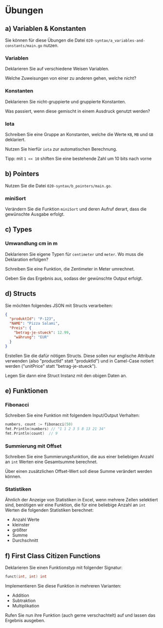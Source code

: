 # Übungen

## a) Variablen & Konstanten

Sie können für diese Übungen die Datei `020-syntax/a_variables-and-constants/main.go` nutzen.

### Variablen

Deklarieren Sie auf verschiedene Weisen Variablen.

Welche Zuweisungen von einer zu anderen gehen, welche nicht?

### Konstanten

Deklarieren Sie nicht-gruppierte und gruppierte Konstanten.

Was passiert, wenn diese gemischt in einem Ausdruck genutzt werden?

### Iota

Schreiben Sie eine Gruppe an Konstanten, welche die Werte `KB`, `MB` und `GB` deklariert.

Nutzen Sie hierfür `iota` zur automatischen Berechnung.

Tipp: mit `1 << 10` shiften Sie eine bestehende Zahl um 10 bits nach vorne

## b) Pointers

Nutzen Sie die Datei `020-syntax/b_pointers/main.go`.

### miniSort

Verändern Sie die Funktion `miniSort` und deren Aufruf derart, dass die gewünschte Ausgabe
erfolgt.

## c) Types

### Umwandlung cm in m

Deklarieren Sie eigene Typen für `centimeter` und `meter`. Wo muss die Deklaration erfolgen?

Schreiben Sie eine Funktion, die Zentimeter in Meter umrechnet.

Geben Sie das Ergebnis aus, sodass der gewünschte Output erfolgt.

## d) Structs

Sie möchten folgendes JSON mit Structs verarbeiten:

````json
{
  "produktId": "P-123",
  "NAME": "Pizza Salami",
  "Preis": {
    "betrag-je-stueck": 12.99,
    "währung": "EUR"
  } 
}
````

Erstellen Sie die dafür nötigen Structs. Diese sollen nur englische Attribute verwenden
(also "productId" statt "produktId") und in Camel-Case notiert werden ("unitPrice" statt "betrag-je-stueck").

Legen Sie dann eine Struct Instanz mit den obigen Daten an.

## e) Funktionen

### Fibonacci

Schreiben Sie eine Funktion mit folgendem Input/Output Verhalten:

````go
numbers, count := fibonacci(50)
fmt.Println(numbers) // "1 1 2 3 5 8 13 21 34"
fmt.Println(count)  // 9
````

### Summierung mit Offset

Schreiben Sie eine Summierungsfunktion, die aus einer beliebigen Anzahl an `int` Werten eine
Gesamtsumme berechnet.

Über einen zusätzlichen Offset-Wert soll diese Summe verändert werden können.

### Statistiken

Ähnlich der Anzeige von Statistiken in Excel, wenn mehrere Zellen selektiert sind, benötigen wir
eine Funktion, die für eine beliebige Anzahl an `int` Werten die folgenden Statistiken berechnet:
- Anzahl Werte
- kleinster
- größter
- Summe
- Durchschnitt

## f) First Class Citizen Functions

Deklarieren Sie einen Funktionstyp mit folgender Signatur:
````go
funct(int, int) int
````

Implementieren Sie diese Funktion in mehreren Varianten:
* Addition
* Subtraktion
* Multiplikation

Rufen Sie nun ihre Funktion (auch gerne verschachtelt) auf und lassen
das Ergebnis ausgeben.

